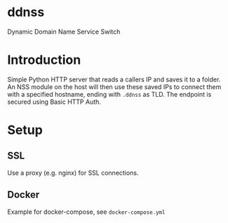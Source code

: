 # ddnss
Dynamic Domain Name Service Switch

# Introduction
Simple Python HTTP server that reads a callers IP and saves it to a folder.
An NSS module on the host will then use these saved IPs to connect them with a specified hostname, ending with ```.ddnss``` as TLD.
The endpoint is secured using Basic HTTP Auth.

# Setup

## SSL
Use a proxy (e.g. nginx) for SSL connections.

## Docker
Example for docker-compose, see ```docker-compose.yml```
